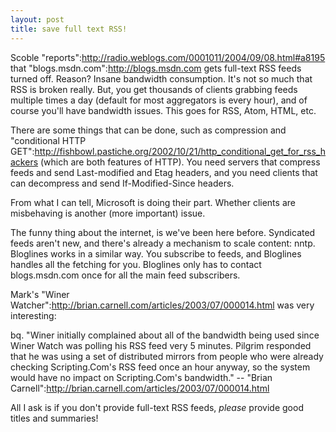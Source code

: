```yaml
--- 
layout: post
title: save full text RSS!
---
```

Scoble "reports":http://radio.weblogs.com/0001011/2004/09/08.html#a8195 that "blogs.msdn.com":http://blogs.msdn.com gets full-text RSS feeds turned off.  Reason?  Insane bandwidth consumption.  It's not so much that RSS is broken really.  But, you get thousands of clients grabbing feeds multiple times a day (default for most aggregators is every hour), and of course you'll have bandwidth issues.  This goes for RSS, Atom, HTML, etc.

There are some things that can be done, such as compression and "conditional HTTP GET":http://fishbowl.pastiche.org/2002/10/21/http_conditional_get_for_rss_hackers (which are both features of HTTP).  You need servers that compress feeds and send Last-modified and Etag headers, and you need clients that can decompress and send If-Modified-Since headers.  

From what I can tell, Microsoft is doing their part.  Whether clients are misbehaving is another (more important) issue.

The funny thing about the internet, is we've been here before.  Syndicated feeds aren't new, and there's already a mechanism to scale content:  nntp.  Bloglines works in a similar way.  You subscribe to feeds, and Bloglines handles all the fetching for you.  Bloglines only has to contact blogs.msdn.com once for all the main feed subscribers.

Mark's "Winer Watcher":http://brian.carnell.com/articles/2003/07/000014.html was very interesting:

bq. "Winer initially complained about all of the bandwidth being used since Winer Watch was polling his RSS feed very 5 minutes. Pilgrim responded that he was using a set of distributed mirrors from people who were already checking Scripting.Com's RSS feed once an hour anyway, so the system would have no impact on Scripting.Com's bandwidth." -- "Brian Carnell":http://brian.carnell.com/articles/2003/07/000014.html

All I ask is if you don't provide full-text RSS feeds, *please* provide good titles and summaries!  
